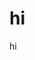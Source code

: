 <html lang="en">
<head>
    <meta charset="UTF-8">
    <meta name="viewport" content="width=device, initial-scaled=1.0">
    <title>RoCamp | Cheap Robux</title>
</head>
<body>
    <h1>hi</h1>
    <p>hi</p>
</body>
</html>
